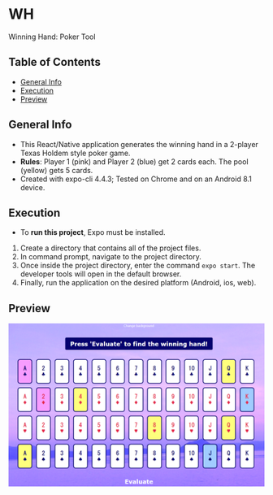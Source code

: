 # WH
Winning Hand: Poker Tool

## Table of Contents
* [General Info](#general-info)
* [Execution](#execution)
* [Preview](#preview)

## General Info
* This React/Native application generates the winning hand in a 2-player Texas Holdem style poker game.
* __Rules__: Player 1 (pink) and Player 2 (blue) get 2 cards each. The pool (yellow) gets 5 cards.
* Created with expo-cli 4.4.3; Tested on Chrome and on an Android 8.1 device.

## Execution
* To __run this project__, Expo must be installed.
1. Create a directory that contains all of the project files.
1. In command prompt, navigate to the project directory.
1. Once inside the project directory, enter the command `expo start`. The developer tools will open in the default browser.
1. Finally, run the application on the desired platform (Android, ios, web).

## Preview
![alt text](https://github.com/cam1529/wh/blob/main/preview.png)
